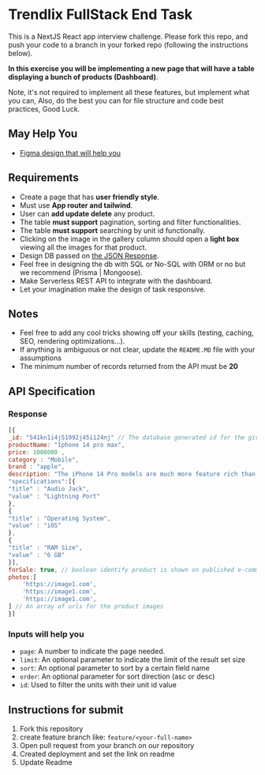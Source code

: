 # Trendlix FullStack End Task

This is a NextJS React app interview challenge. Please fork this repo, and push your code to a branch in your forked repo (following the instructions below).

**In this exercise you will be implementing a new page that will have a table displaying a bunch of products (Dashboard)**.

Note, it's not required to implement all these features, but implement what you can, Also, do the best you can for file structure and code best practices, Good Luck.

## May Help You

- [Figma design that will help you](https://www.figma.com/file/MEYieJxGsLkeQLnH0yVfMz/CRM-Dashboard-Customers-List-(Community)?type=design&node-id=501%3A2&mode=design&t=SXiPOUWADYbtjGEd-1)

## Requirements
- Create a page that has **user friendly style**.
- Must use **App router and tailwind**.
- User can **add update delete** any product.
- The table **must support** pagination, sorting and filter functionalities.
- The table **must support** searching by unit id functionally.
- Clicking on the image in the gallery column should open a **light box** viewing all the images for that product.
- Design DB passed on [the JSON Response](#Response).
- Feel free in designing the db with SQL or No-SQL with ORM or no but we recommend (Prisma | Mongoose).
- Make Serverless REST API to integrate with the dashboard.
- Let your imagination make the design of task responsive.

## Notes
- Feel free to add any cool tricks showing off your skills (testing, caching, SEO, rendering optimizations...).
- If anything is ambiguous or not clear, update the `README.MD` file with your assumptions
- The minimum number of records returned from the API must be **20**
## API Specification

### Response 
```js
[{
_id: "541kn1i4j51092j45i124nj" // The database generated id for the given record
productName: "Iphone 14 pro max",
price: 1000000 ,
category : "Mobile",
brand : "apple",
description: "The iPhone 14 Pro models are much more feature rich than the iPhone 14 models, offering camera technology improvements, better display capabilities, a faster A16 chip, and more. The 6.7 iPhone 14 Pro models features flat edges, stainless steel enclosure, a textured matte glass back, IP68 water resistance, and a Ceramic Shield-protected display. The 48-megapixel lens also enables a 2x Telephoto mode that uses the middle 12 megapixels for full-resolution photos with no digital zoom. This joins the existing 3x zoom enabled by the dedicated Telephoto lens, which has also been improved. The iPhone 14 Pro models support 5G connectivity and uses a new Qualcomm X65 modem",
"specifications":[{
"title" : "Audio Jack",
"value" : "Lightning Port"
},
{
"title" : "Operating System",
"value" : "iOS"
},
{
"title" : "RAM Size",
"value" : "6 GB"
}], 
forSale: true, // boolean identify product is shown on published e-commerce or no
photos:[
    'https://image1.com',
    'https://image1.com',
    'https://image1.com',
] // An array of urls for the product images
}]
```

### Inputs will help you
- `page`: A number to indicate the page needed.
- `limit`: An optional parameter to indicate the limit of the result set size
- `sort`: An optional parameter to sort by a certain field name 
- `order`: An optional parameter for sort direction (asc or desc)
- `id`: Used to filter the units with their unit id value


## Instructions for submit
1. Fork this repository
2. create feature branch like: `feature/<your-full-name>`
3. Open pull request from your branch on our repository
4. Created deployment and set the link on readme
5. Update Readme